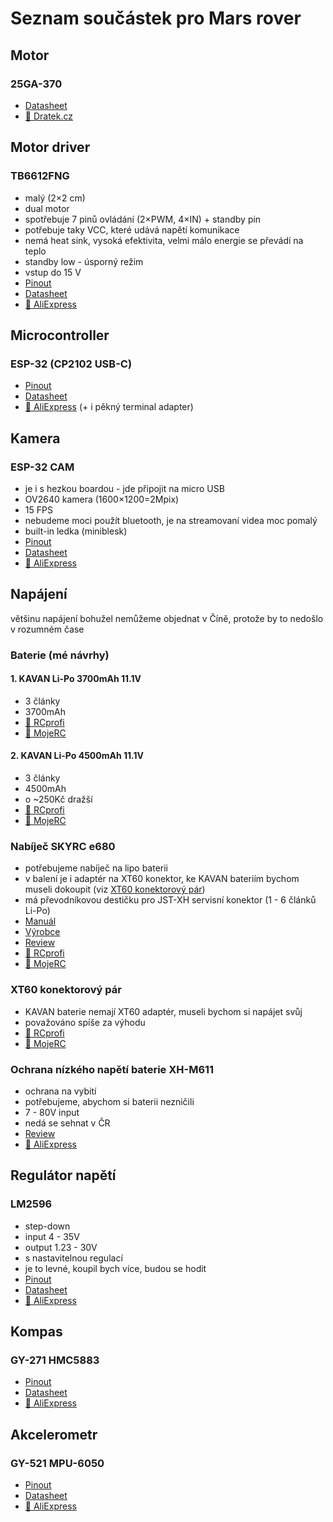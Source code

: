# Seznam součástek pro Mars rover
## Motor
### 25GA-370
- [Datasheet](https://www.tronsunmotor.com/data/upload/file/201910/e78fcf93ed604a64c69852b5db49a03f.pdf)
- [🛒 Dratek.cz](https://dratek.cz/arduino/123005-motor-jga25-370-12v-130rpm-s-prevodovkou.html)

## Motor driver
### TB6612FNG
- malý (2×2 cm)
- dual motor
- spotřebuje 7 pinů ovládání (2×PWM, 4×IN) + standby pin
- potřebuje taky VCC, které udává napětí komunikace
- nemá heat sink, vysoká efektivita, velmi málo energie se převádí na teplo
- standby low - úsporný režim
- vstup do 15 V
- [Pinout](https://cdn.sparkfun.com/assets/parts/3/1/5/7/09457-04.jpg)
- [Datasheet](https://toshiba.semicon-storage.com/info/datasheet_en_20141001.pdf?did=10660)
- [🛒 AliExpress](https://www.aliexpress.com/item/32465698640.html)

## Microcontroller
### ESP-32 (CP2102 USB-C)
- [Pinout](https://docs.espressif.com/projects/esp-idf/en/latest/esp32/_images/esp32-devkitC-v4-pinout.png)
- [Datasheet](https://www.espressif.com/sites/default/files/documentation/esp32-wroom-32_datasheet_en.pdf)
- [🛒 AliExpress](https://www.aliexpress.com/item/4000090521976.html) (+ i pěkný terminal adapter)

## Kamera
### ESP-32 CAM
- je i s hezkou boardou - jde připojit na micro USB
- OV2640 kamera (1600×1200=2Mpix)
- 15 FPS
- nebudeme moci použít bluetooth, je na streamovaní videa moc pomalý
- built-in ledka (miniblesk)
- [Pinout](https://lastminuteengineers.com/wp-content/uploads/iot/ESP32-CAM-Pinout.png)
- [Datasheet](https://loboris.eu/ESP32/ESP32-CAM%20Product%20Specification.pdf)
- [🛒 AliExpress](https://www.aliexpress.com/item/1005006097541310.html)

## Napájení
většinu napájení bohužel nemůžeme objednat v Číně, protože by to nedošlo v rozumném čase 
### Baterie (mé návrhy)
<!-- https://www.rcprofi.cz/akumulatory-li-pol.html?orderby=0&cenado=5633&asistentatrib[160][1132]=1132&asistentatrib[161][1140]=1140&asistentatrib[161][1141]=1141&asistentatrib[199][2115]=2115 -->
#### 1. KAVAN Li-Po 3700mAh 11.1V
- 3 články
- 3700mAh
- [🛒 RCprofi](https://www.rcprofi.cz/kavan-li-po-3700mah-11-1v-40-80c-41-1wh)
- [🛒 MojeRC](https://www.mojerc.cz/144017/kavan-li-po-3700mah-11-1v-40-80c-41-1wh)
#### 2. KAVAN Li-Po 4500mAh 11.1V
- 3 články
- 4500mAh
- o ~250Kč dražší
- [🛒 RCprofi](https://www.rcprofi.cz/kavan-li-po-4500mah-11-1v-40-80c-50-0wh)
- [🛒 MojeRC](https://www.mojerc.cz/144019/kavan-li-po-4500mah-11-1v-40-80c-50-0wh)


### Nabíječ SKYRC e680
- potřebujeme nabíječ na lipo baterii
- v balení je i adaptér na XT60 konektor, ke KAVAN bateriím bychom museli dokoupit (viz [XT60 konektorový pár](#xt60-konektorový-pár))
- má převodníkovou destičku pro JST-XH servisní konektor (1 - 6 článků Li-Po)
- [Manuál](https://www.skyrc.com/download/e680_Instruction_Manual_EN_V1.30.pdf)
- [Výrobce](https://www.skyrc.com/Charger/e680)
- [Review](https://youtu.be/zIszpMdlm-I)
- [🛒 RCprofi](https://www.rcprofi.cz/sky-rc-e680-nabijec-80w)
- [🛒 MojeRC](https://www.mojerc.cz/137348/sky-rc-e680-nab%C3%ADje%C4%8D-80w)

### XT60 konektorový pár
- KAVAN baterie nemají XT60 adaptér, museli bychom si napájet svůj
- považováno spíše za výhodu
- [🛒 RCprofi](https://www.rcprofi.cz/xt60-konektor-1par)
- [🛒 MojeRC](https://aliexpress.com/item/1005005681985806.html)

### Ochrana nízkého napětí baterie XH-M611
- ochrana na vybití
- potřebujeme, abychom si baterii nezničili
- 7 - 80V input
- nedá se sehnat v ČR
- [Review](https://youtu.be/P2g-NxdF6d8)
- [🛒 AliExpress](https://www.aliexpress.com/item/1005005681985806.html)

## Regulátor napětí
### LM2596
- step-down
- input 4 - 35V
- output 1.23 - 30V
- s nastavitelnou regulací
- je to levné, koupil bych více, budou se hodit
- [Pinout](https://electrobes.com/wp-content/uploads/2019/05/pinout-of-lm2596-dc-dc-buck-converter-module-adjustable-power-supply-board-in-pakistan.webp)
- [Datasheet](https://www.ti.com/lit/ds/symlink/lm2596.pdf)
- [🛒 AliExpress](https://www.aliexpress.com/item/10000000656280.html)

## Kompas
### GY-271 HMC5883
- [Pinout](https://electropeak.com/learn/wp-content/uploads/2020/09/GY271-Arduino-Pinout.jpg)
- [Datasheet](https://cdn-shop.adafruit.com/datasheets/HMC5883L_3-Axis_Digital_Compass_IC.pdf)
- [🛒 AliExpress](https://www.aliexpress.com/item/1005002525957722.html)

## Akcelerometr
### GY-521 MPU-6050
- [Pinout](https://electropeak.com/learn/wp-content/uploads/2020/11/MPU6050-Pin.jpg)
- [Datasheet](https://invensense.tdk.com/wp-content/uploads/2015/02/MPU-6000-Datasheet1.pdf)
- [🛒 AliExpress](https://www.aliexpress.com/item/32340949017.html)